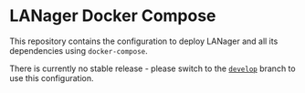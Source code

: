 LANager Docker Compose
=======

This repository contains the configuration to deploy LANager and all its dependencies using `docker-compose`.

There is currently no stable release - please switch to the [`develop`](
https://github.com/zeropingheroes/lanager-docker-compose/tree/develop) branch to use this configuration.
